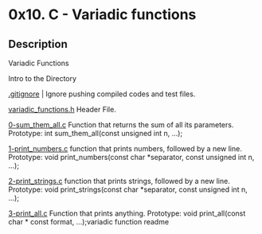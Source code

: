 # 0x10. C - Variadic functions
## Description
Variadic Functions

Intro to the Directory

[.gitignore](./.gitignore) | Ignore pushing compiled codes and test files.

[variadic_functions.h](./variadic_functions.h) Header File.

[0-sum_them_all.c](./0-sum_them_all.c) Function that returns the sum of all its parameters. Prototype: int sum_them_all(const unsigned int n, ...);

[1-print_numbers.c](./1-print_numbers.c) function that prints numbers, followed by a new line. Prototype: void print_numbers(const char *separator, const unsigned int n, ...);

[2-print_strings.c](./2-print_strings.c) function that prints strings, followed by a new line. Prototype: void print_strings(const char *separator, const unsigned int n, ...);

[3-print_all.c](./3-print_all.c) Function that prints anything. Prototype: void print_all(const char * const format, ...);variadic function readme
